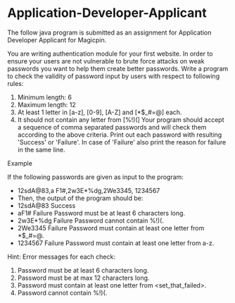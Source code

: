 # Application-Developer-Applicant
The follow java program is submitted as an assignment for Application Developer Applicant for Magicpin. 

You are writing authentication module for your first website. In order to ensure your
users are not vulnerable to brute force attacks on weak passwords you want to help
them create better passwords. Write a program to check the validity of password input
by users with respect to following rules:
1. Minimum length: 6
2. Maximum length: 12
3. At least 1 letter in [a-z], [0-9], [A-Z] and [*$_#=@] each.
4. It should not contain any letter from [%!)(]
Your program should accept a sequence of comma separated passwords and will check
them according to the above criteria. Print out each password with resulting 'Success' or
'Failure'. In case of 'Failure' also print the reason for failure in the same line.

Example

If the following passwords are given as input to the program:
* 12sdA@83,a F1#,2w3E*%dg,2We3345, 1234567
* Then, the output of the program should be:
* 12sdA@83 Success
* aF1# Failure Password must be at least 6 characters long.
* 2w3E*%dg Failure Password cannot contain %!)(.
* 2We3345 Failure Password must contain at least one letter from *$_#=@.
* 1234567 Failure Password must contain at least one letter from a-z.

Hint: Error messages for each check:
1. Password must be at least 6 characters long.
2. Password must be at max 12 characters long.
3. Password must contain at least one letter from <set_that_failed>.
4. Password cannot contain %!)(.
